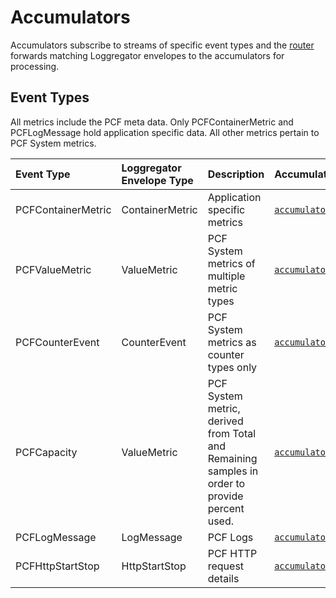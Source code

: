 # **Accumulators**

Accumulators subscribe to streams of specific event types and the [router](../newrelic/router.go) forwards matching Loggregator envelopes to the accumulators for processing. 

## **Event Types**

All metrics include the PCF meta data. Only PCFContainerMetric and PCFLogMessage hold application specific data. All other metrics pertain to PCF System metrics.

| Event Type | Loggregator Envelope Type | Description | Accumulator |
| :--- | :--- | :--- | :--- |
| PCFContainerMetric | ContainerMetric | Application specific metrics | [`accumulators/container/container.go`](container/container.go)
| PCFValueMetric | ValueMetric | PCF System metrics of multiple metric types | [`accumulators/value/value.go`](value/value.go)
| PCFCounterEvent | CounterEvent | PCF System metrics as counter types only | [`accumulators/counter/counter.go`](counter/counter.go)
| PCFCapacity | ValueMetric | PCF System metric, derived from Total and Remaining samples in order to provide percent used. | [`accumulators/capacity/capacity.go`](capacity/capacity.go)
| PCFLogMessage | LogMessage | PCF Logs | [`accumulators/logmessage/logmessage.go`](logmessage/logmessage.go)
| PCFHttpStartStop | HttpStartStop | PCF HTTP request details | [`accumulators/http/http.go`](http/http.go)